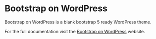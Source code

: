 Bootstrap on WordPress
===========
Bootstrap on WordPress is a blank bootstrap 5 ready WordPress theme.

For the full documentation visit the [Bootstrap on WordPress](https://bootstraponwordpress.com/) website.
